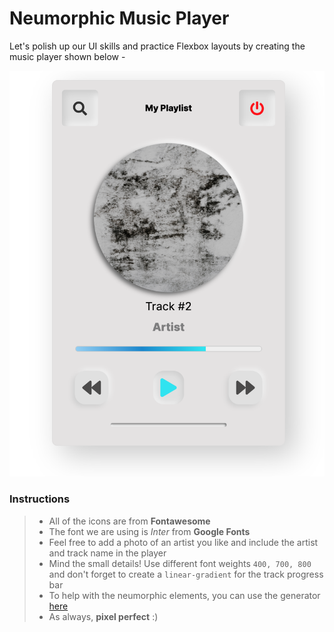 # Neumorphic Music Player

Let's polish up our UI skills and practice Flexbox layouts by creating the music player shown below -

![reference image](assets/reference-image.png)

### Instructions

> - All of the icons are from **Fontawesome**
> - The font we are using is _Inter_ from **Google Fonts**
> - Feel free to add a photo of an artist you like and include the artist and track name in the player
> - Mind the small details! Use different font weights `400, 700, 800` and don't forget to create a `linear-gradient` for the track progress bar
> - To help with the neumorphic elements, you can use the generator [here](https://neumorphism.io/#e0e0e0)
> - As always, **pixel perfect** :)
